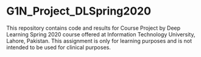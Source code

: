 # G1N_Project_DLSpring2020
This repository contains code and results for Course Project by Deep Learning Spring 2020 course offered at Information Technology University, Lahore, Pakistan. This assignment is only for learning purposes and is not intended to be used for clinical purposes.
